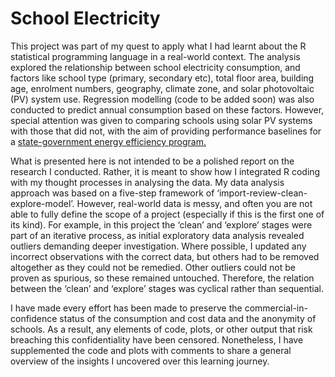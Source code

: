 # School Electricity
This project was part of my quest to apply what I had learnt about the R statistical programming language in a real-world context. The analysis explored the relationship between school electricity consumption, and factors like school type (primary, secondary etc), total floor area, building age, enrolment numbers, geography, climate zone, and solar photovoltaic (PV) system use. Regression modelling (code to be added soon) was also conducted to predict annual consumption based on these factors. However, special attention was given to comparing schools using solar PV systems with those that did not, with the aim of providing performance baselines for a [state-government energy efficiency program.](https://www.premier.vic.gov.au/lower-power-bills-for-schools-in-victoria/)  

What is presented here is not intended to be a polished report on the research I conducted. Rather, it is meant to show how I integrated R coding with my thought processes in analysing the data. My data analysis approach was based on a five-step framework of ‘import-review-clean-explore-model’. However, real-world data is messy, and often you are not able to fully define the scope of a project (especially if this is the first one of its kind). For example, in this project the ‘clean’ and ‘explore’ stages were part of an iterative process, as initial exploratory data analysis revealed outliers demanding deeper investigation. Where possible, I updated any incorrect observations with the correct data, but others had to be removed altogether as they could not be remedied. Other outliers could not be proven as spurious, so these remained untouched. Therefore, the relation between the ‘clean’ and ‘explore’ stages was cyclical rather than sequential. 

I have made every effort has been made to preserve the commercial-in-confidence status of the consumption and cost data and the anonymity of schools. As a result, any elements of code, plots, or other output that risk breaching this confidentiality have been censored. Nonetheless, I have supplemented the code and plots with comments to share a general overview of the insights I uncovered over this learning journey. 

